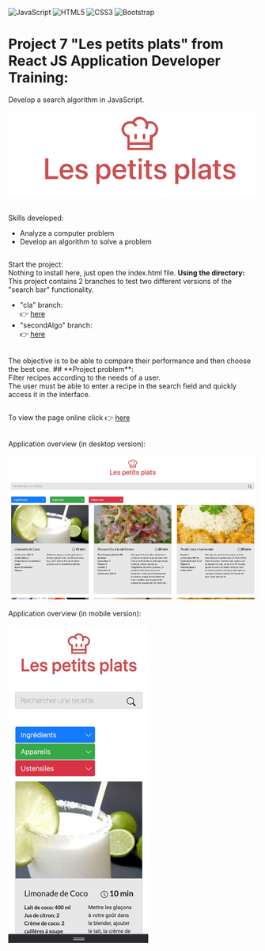 ![JavaScript](https://img.shields.io/badge/javascript-%23323330.svg?style=for-the-badge&logo=javascript&logoColor=%23F7DF1E)
![HTML5](https://img.shields.io/badge/html5-%23E34F26.svg?style=for-the-badge&logo=html5&logoColor=white)
![CSS3](https://img.shields.io/badge/css3-%231572B6.svg?style=for-the-badge&logo=css3&logoColor=white)
![Bootstrap](https://img.shields.io/badge/Bootstrap-563D7C?style=for-the-badge&logo=bootstrap&logoColor=white)

# Project 7 "Les petits plats" from React JS Application Developer Training:<br/>
Develop a search algorithm in JavaScript.

![LOGO](./logo.png)<br/>
##
Skills developed:
- Analyze a computer problem
- Develop an algorithm to solve a problem
##
Start the project:<br/>
Nothing to install here, just open the index.html file.
**Using the directory:**<br/>
This project contains 2 branches to test two different versions of the "search bar" functionality.
- "cla" branch:<br/>
:point_right: [here](https://github.com/cla31/Les-petits-plats-P7-Cla31/tree/cla)
- "secondAlgo" branch:<br/>
:point_right: [here](https://github.com/cla31/Les-petits-plats-P7-Cla31/tree/secondAlgo)
<br/>
The objective is to be able to compare their performance and then choose the best one.
##
**Project problem**:<br/> 
Filter recipes according to the needs of a user.<br/> 
The user must be able to enter a recipe in the search field and quickly access it in the interface.<br/>

##
To view the page online click  :point_right: [here](https://cla31.github.io/Les-petits-plats-P7-Cla31/#)
##
Application overview  (in desktop version):
<br/>
<br/>
![DESKTOP-VERSION](./version-desktop.png)
<br/>
<br/>
Application overview (in mobile version):
<br/>
<br/>
![DESKTOP-VERSION](./version-mobile.png)
